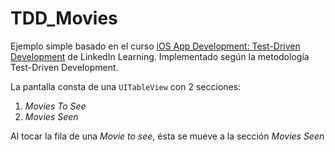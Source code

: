 # TDD_Movies

Ejemplo simple basado en el curso [iOS App Development: Test-Driven Development](https://www.linkedin.com/learning/ios-app-development-test-driven-development-2) de LinkedIn Learning.
Implementado según la metodología Test-Driven Development. 

La pantalla consta de una `UITableView` con 2 secciones: 
1. _Movies To See_
2. _Movies Seen_

Al tocar la fila de una _Movie to see_, ésta se mueve a la sección _Movies Seen_



